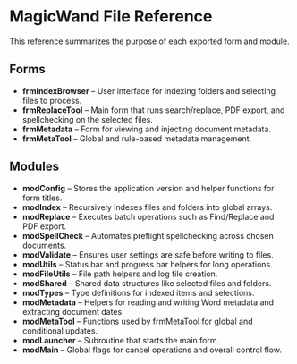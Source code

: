 # MagicWand File Reference

This reference summarizes the purpose of each exported form and module.

## Forms
- **frmIndexBrowser** – User interface for indexing folders and selecting files to process.
- **frmReplaceTool** – Main form that runs search/replace, PDF export, and spellchecking on the selected files.
- **frmMetadata** – Form for viewing and injecting document metadata.
- **frmMetaTool** – Global and rule-based metadata management.

## Modules
- **modConfig** – Stores the application version and helper functions for form titles.
- **modIndex** – Recursively indexes files and folders into global arrays.
- **modReplace** – Executes batch operations such as Find/Replace and PDF export.
- **modSpellCheck** – Automates preflight spellchecking across chosen documents.
- **modValidate** – Ensures user settings are safe before writing to files.
- **modUtils** – Status bar and progress bar helpers for long operations.
- **modFileUtils** – File path helpers and log file creation.
- **modShared** – Shared data structures like selected files and folders.
- **modTypes** – Type definitions for indexed items and selections.
- **modMetadata** – Helpers for reading and writing Word metadata and extracting document dates.
- **modMetaTool** – Functions used by frmMetaTool for global and conditional updates.
- **modLauncher** – Subroutine that starts the main form.
- **modMain** – Global flags for cancel operations and overall control flow.

